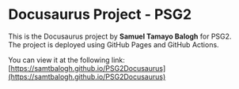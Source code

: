 # Docusaurus Project - PSG2

This is the Docusaurus project by **Samuel Tamayo Balogh** for PSG2.  
The project is deployed using GitHub Pages and GitHub Actions.

You can view it at the following link:  
[https://samtbalogh.github.io/PSG2Docusaurus](https://samtbalogh.github.io/PSG2Docusaurus)